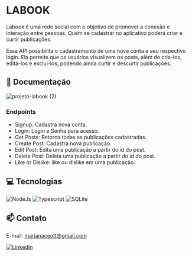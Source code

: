 # LABOOK

Labook é uma rede social com o objetivo de promover a conexão e interação entre pessoas. Quem se cadastrar no aplicativo poderá criar e curtir publicações.

Essa API possibilita o cadastramento de uma nova conta e seu respectivo login. 
Ela permite que os usuários visualizem os posts, além de cria-los, editá-los e exclui-los, podendo ainda curtir e descurtir publicações.

## 📄 Documentação

![projeto-labook (2)](https://user-images.githubusercontent.com/29845719/216036534-2b3dfb48-7782-411a-bffd-36245b78594e.png)

### Endpoints
- Signup: Cadastra nova conta.
- Login: Login e Senha para acesso.
- Get Posts: Retorna todas as publicações cadastradas.
- Create Post: Cadastra nova publicação.
- Edit Post: Edita uma publicação a partir do id do post.
- Delete Post: Deleta uma publicação a partir do id do post.
- Like or Dislike: like ou dislike em uma publicação.


## 💻 Tecnologias 

![NodeJs](https://img.shields.io/badge/Node.js-43853D?style=for-the-badge&logo=node.js&logoColor=white)
![Typescript](https://img.shields.io/badge/TypeScript-007ACC?style=for-the-badge&logo=typescript&logoColor=white)
![SQLite](https://img.shields.io/badge/SQLite-07405E?style=for-the-badge&logo=sqlite&logoColor=white)


## 📫 Contato

E-mail: marianaceott@gmail.com

[![LinkedIn](https://img.shields.io/badge/LinkedIn-0077B5?style=for-the-badge&logo=linkedin&logoColor=white)](https://www.linkedin.com/in/mariana-ceotto)
